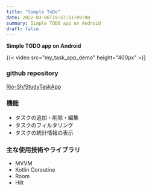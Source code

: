 ```yaml
---
title: "Simple ToDo"
date: 2022-03-06T19:57:51+09:00
summary: Simple TODO app on Android
draft: false
---
```


**Simple TODO app on Android**

{{< video src="my_task_app_demo" height="400px" >}}

### github repository
[Rio-Sh/StudyTaskApp](https://github.com/Rio-Sh/StudyTaskApp)

### 機能
* タスクの追加・削除・編集
* タスクのフィルタリング
* タスクの統計情報の表示

### 主な使用技術やライブラリ
* MVVM
* Kotlin Coroutine
* Room
* Hilt
